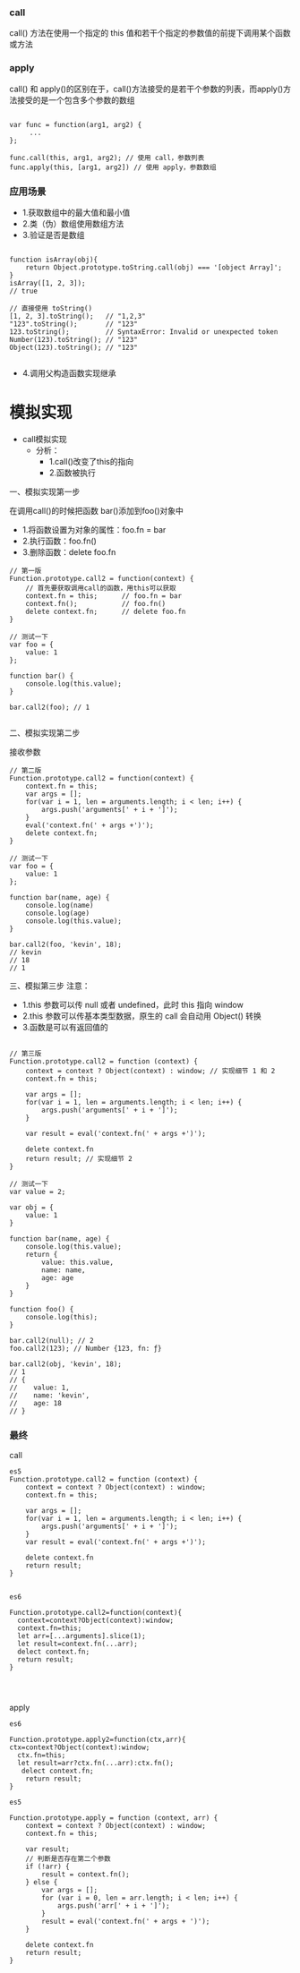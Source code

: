 ### call
call() 方法在使用一个指定的 this 值和若干个指定的参数值的前提下调用某个函数或方法



### apply
call() 和 apply()的区别在于，call()方法接受的是若干个参数的列表，而apply()方法接受的是一个包含多个参数的数组

```

var func = function(arg1, arg2) {
     ...
};

func.call(this, arg1, arg2); // 使用 call，参数列表
func.apply(this, [arg1, arg2]) // 使用 apply，参数数组

```




### 应用场景

* 1.获取数组中的最大值和最小值
* 2.类（伪）数组使用数组方法
* 3.验证是否是数组
```

function isArray(obj){ 
    return Object.prototype.toString.call(obj) === '[object Array]';
}
isArray([1, 2, 3]);
// true

// 直接使用 toString()
[1, 2, 3].toString(); 	// "1,2,3"
"123".toString(); 		// "123"
123.toString(); 		// SyntaxError: Invalid or unexpected token
Number(123).toString(); // "123"
Object(123).toString(); // "123"


```
* 4.调用父构造函数实现继承


# 模拟实现

* call模拟实现
  * 分析：
    * 1.call()改变了this的指向
    * 2.函数被执行
    
    
一、模拟实现第一步 

在调用call()的时候把函数 bar()添加到foo()对象中
* 1.将函数设置为对象的属性：foo.fn = bar
* 2.执行函数：foo.fn()
* 3.删除函数：delete foo.fn


```
// 第一版
Function.prototype.call2 = function(context) {
    // 首先要获取调用call的函数，用this可以获取
    context.fn = this; 		// foo.fn = bar
    context.fn();			// foo.fn()
    delete context.fn;		// delete foo.fn
}

// 测试一下
var foo = {
    value: 1
};

function bar() {
    console.log(this.value);
}

bar.call2(foo); // 1


```
二、模拟实现第二步

接收参数


```
// 第二版
Function.prototype.call2 = function(context) {
    context.fn = this;
    var args = [];
    for(var i = 1, len = arguments.length; i < len; i++) {
        args.push('arguments[' + i + ']');
    }
    eval('context.fn(' + args +')');
    delete context.fn;
}

// 测试一下
var foo = {
    value: 1
};

function bar(name, age) {
    console.log(name)
    console.log(age)
    console.log(this.value);
}

bar.call2(foo, 'kevin', 18); 
// kevin
// 18
// 1

```


三、模拟第三步
注意：
* 1.this 参数可以传 null 或者 undefined，此时 this 指向 window
* 2.this 参数可以传基本类型数据，原生的 call 会自动用 Object() 转换
* 3.函数是可以有返回值的

```

// 第三版
Function.prototype.call2 = function (context) {
    context = context ? Object(context) : window; // 实现细节 1 和 2
    context.fn = this;

    var args = [];
    for(var i = 1, len = arguments.length; i < len; i++) {
        args.push('arguments[' + i + ']');
    }

    var result = eval('context.fn(' + args +')');

    delete context.fn
    return result; // 实现细节 2
}

// 测试一下
var value = 2;

var obj = {
    value: 1
}

function bar(name, age) {
    console.log(this.value);
    return {
        value: this.value,
        name: name,
        age: age
    }
}

function foo() {
    console.log(this);
}

bar.call2(null); // 2
foo.call2(123); // Number {123, fn: ƒ}

bar.call2(obj, 'kevin', 18);
// 1
// {
//    value: 1,
//    name: 'kevin',
//    age: 18
// }

```


### 最终

call
```
es5
Function.prototype.call2 = function (context) {
    context = context ? Object(context) : window; 
    context.fn = this;

    var args = [];
    for(var i = 1, len = arguments.length; i < len; i++) {
        args.push('arguments[' + i + ']');
    }
    var result = eval('context.fn(' + args +')');

    delete context.fn
    return result;
}


es6

Function.prototype.call2=function(context){
  context=context?Object(context):window;
  context.fn=this;
  let arr=[...arguments].slice(1);
  let result=context.fn(...arr);
  delect context.fn;
  return result;
}

 


```


apply

```
es6

Function.prototype.apply2=function(ctx,arr){
ctx=context?Object(context):window;
  ctx.fn=this;
  let result=arr?ctx.fn(...arr):ctx.fn();
   delect context.fn;
    return result;
}

es5

Function.prototype.apply = function (context, arr) {
    context = context ? Object(context) : window; 
    context.fn = this;

    var result;
    // 判断是否存在第二个参数
    if (!arr) {
        result = context.fn();
    } else {
        var args = [];
        for (var i = 0, len = arr.length; i < len; i++) {
            args.push('arr[' + i + ']');
        }
        result = eval('context.fn(' + args + ')');
    }

    delete context.fn
    return result;
}


```

